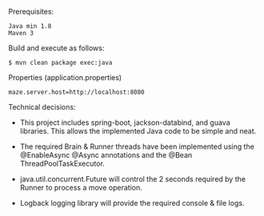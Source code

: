 Prerequisites:

    Java min 1.8
    Maven 3


Build and execute as follows:

	$ mvn clean package exec:java


Properties (application.properties)

	maze.server.host=http://localhost:8080


Technical decisions:

- This project includes spring-boot, jackson-databind, and guava libraries. This allows the implemented Java code to be simple and neat.

- The required Brain & Runner threads have been implemented using the @EnableAsync @Async annotations and the @Bean ThreadPoolTaskExecutor.

- java.util.concurrent.Future will control the 2 seconds required by the Runner to process a move operation.

- Logback logging library will provide the required console & file logs.